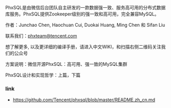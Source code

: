 PhxSQL是由微信后台团队自主研发的一款数据强一致、服务高可用的分布式数据库服务。PhxSQL提供Zookeeper级别的强一致和高可用，完全兼容MySQL。

作者：Junchao Chen, Haochuan Cui, Duokai Huang, Ming Chen 和 Sifan Liu

联系我们：phxteam@tencent.com

想了解更多, 以及更详细的编译手册，请进入中文WIKI，和扫描右侧二维码关注我们的公众号

方案说明：微信开源PhxSQL：高可用、强一致的MySQL集群

PhxSQL设计和实现哲学：上篇，下篇

### link
- https://github.com/Tencent/phxsql/blob/master/README.zh_cn.md
